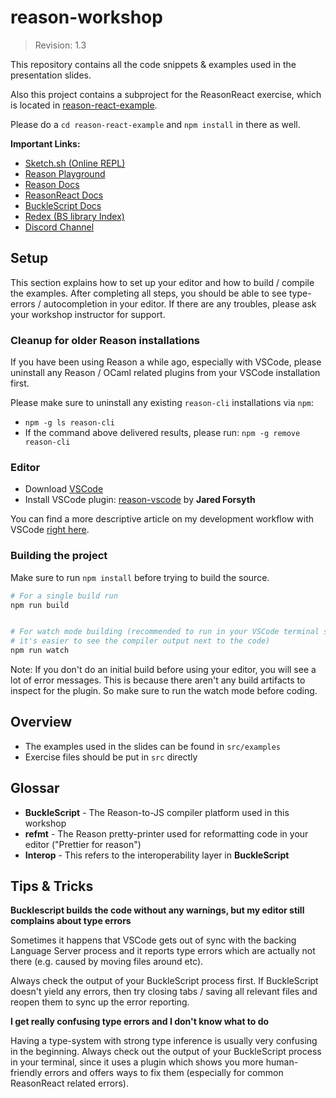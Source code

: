 # reason-workshop

> Revision: 1.3 

This repository contains all the code snippets & examples used in the
presentation slides.

Also this project contains a subproject for the ReasonReact exercise, which is located in [reason-react-example](reason-react-example).

Please do a `cd reason-react-example` and `npm install` in there as well.

**Important Links:**

- [Sketch.sh (Online REPL)](https://sketch.sh)
- [Reason Playground](https://reasonml.github.io/en/try.html)
- [Reason Docs](https://reasonml.github.io/docs/en/quickstart-javascript.html)
- [ReasonReact Docs](https://reasonml.github.io/reason-react/)
- [BuckleScript Docs](https://bucklescript.github.io/docs/en/installation.html)
- [Redex (BS library Index)](https://redex.github.io)
- [Discord Channel](https://discord.gg/reasonml)


## Setup

This section explains how to set up your editor and how to build /
compile the examples.  After completing all steps, you should be able
to see type-errors / autocompletion in your editor. If there are any
troubles, please ask your workshop instructor for support.

### Cleanup for older Reason installations

If you have been using Reason a while ago, especially with VSCode, please uninstall any Reason / OCaml related plugins from your VSCode installation first.

Please make sure to uninstall any existing `reason-cli` installations via `npm`:

- `npm -g ls reason-cli` 
- If the command above delivered results, please run: `npm -g remove reason-cli`

### Editor

- Download [VSCode](https://code.visualstudio.com/)
- Install VSCode plugin: [reason-vscode](https://marketplace.visualstudio.com/items?itemName=jaredly.reason-vscode#overview) by **Jared Forsyth**

You can find a more descriptive article on my development workflow with VSCode [right here](https://medium.com/@ryyppy/a-quick-look-on-my-reasonml-workflow-with-vscode-637685f9417a).

### Building the project

Make sure to run `npm install` before trying to build the source.

```sh
# For a single build run
npm run build


# For watch mode building (recommended to run in your VSCode terminal so
# it's easier to see the compiler output next to the code)
npm run watch
```

Note: If you don't do an initial build before using your editor, you will see a lot of error messages. This is because there aren't any build artifacts to inspect for the plugin. So make sure to run the watch mode before coding.

## Overview

- The examples used in the slides can be found in `src/examples`
- Exercise files should be put in `src` directly

## Glossar

- **BuckleScript** - The Reason-to-JS compiler platform used in this workshop
- **refmt** - The Reason pretty-printer used for reformatting code in your editor ("Prettier for reason")
- **Interop** - This refers to the interoperability layer in **BuckleScript**

## Tips & Tricks

**Bucklescript builds the code without any warnings, but my editor still complains about type errors**

Sometimes it happens that VSCode gets out of sync with the backing Language Server process and it reports type errors which are actually not there (e.g. caused by moving files around etc).

Always check the output of your BuckleScript process first. If BuckleScript doesn't yield any errors, then try closing tabs / saving all relevant files and reopen them to sync up the error reporting.

**I get really confusing type errors and I don't know what to do**

Having a type-system with strong type inference is usually very
confusing in the beginning. Always check out the output of your
BuckleScript process in your terminal, since it uses a plugin which
shows you more human-friendly errors and offers ways to fix them
(especially for common ReasonReact related errors).
